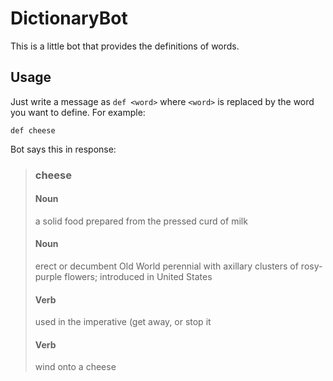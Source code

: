 # DictionaryBot

This is a little bot that provides the definitions of words.

## Usage

Just write a message as `def <word>` where `<word>` is replaced by the word you
want to define. For example:

```
def cheese
```

Bot says this in response:

> ### cheese
> #### Noun
> a solid food prepared from the pressed curd of milk
> #### Noun
>erect or decumbent Old World perennial with axillary clusters of rosy-purple flowers; introduced in United States
> #### Verb
> used in the imperative (get away, or stop it
> #### Verb
> wind onto a cheese


